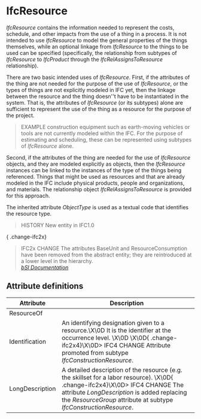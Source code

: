 IfcResource
===========
_IfcResource_ contains the information needed to represent the costs,
schedule, and other impacts from the use of a thing in a process. It is not
intended to use _IfcResource_ to model the general properties of the things
themselves, while an optional linkage from _IfcResource_ to the things to be
used can be specified (specifically, the relationship from subtypes of
_IfcResource_ to _IfcProduct_ through the _IfcRelAssignsToResource_
relationship).  
  
There are two basic intended uses of _IfcResource_. First, if the attributes
of the thing are not needed for the purpose of the use of _IfcResource_, or
the types of things are not explicitly modeled in IFC yet, then the linkage
between the resource and the thing doesn''t have to be instantiated in the
system. That is, the attributes of _IfcResource_ (or its subtypes) alone are
sufficient to represent the use of the thing as a resource for the purpose of
the project.  
  
> EXAMPLE  construction equipment such as earth-moving vehicles or tools are
> not currently modeled within the IFC. For the purpose of estimating and
> scheduling, these can be represented using subtypes of _IfcResource_ alone.  
  
Second, if the attributes of the thing are needed for the use of _IfcResource_
objects, and they are modeled explicitly as objects, then the _IfcResource_
instances can be linked to the instances of the type of the things being
referenced. Things that might be used as resources and that are already
modeled in the IFC include physical products, people and organizations, and
materials. The relationship object _IfcRelAssignsToResource_ is provided for
this approach.  
  
The inherited attribute _ObjectType_ is used as a textual code that identifies
the resource type.  
  
> HISTORY  New entity in IFC1.0  
  
{ .change-ifc2x}  
> IFC2x CHANGE  The attributes BaseUnit and ResourceConsumption have been
> removed from the abstract entity; they are reintroduced at a lower level in
> the hierarchy.  
[ _bSI
Documentation_](https://standards.buildingsmart.org/IFC/DEV/IFC4_2/FINAL/HTML/schema/ifckernel/lexical/ifcresource.htm)


Attribute definitions
---------------------
| Attribute       | Description                                                                                                                                                                                                                                       |
|-----------------|---------------------------------------------------------------------------------------------------------------------------------------------------------------------------------------------------------------------------------------------------|
| ResourceOf      |                                                                                                                                                                                                                                                   |
| Identification  | An identifying designation given to a resource.\X\0D It is the identifier at the occurrence level. \X\0D \X\0D{ .change-ifc2x4}\X\0D> IFC4 CHANGE Attribute promoted from subtype _IfcConstructionResource_.                                      |
| LongDescription | A detailed description of the resource (e.g. the skillset for a labor resource). \X\0D{ .change-ifc2x4}\X\0D> IFC4 CHANGE  The attribute _LongDescription_ is added replacing the _ResourceGroup_ attribute at subtype _IfcConstructionResource_. |


